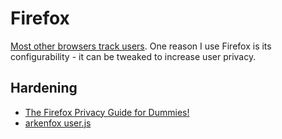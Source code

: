 
# Firefox

[Most other browsers track users](https://www.unixsheikh.com/articles/choose-your-browser-carefully.html). One reason I use Firefox is its configurability - it can be tweaked to increase user privacy.

## Hardening

- [The Firefox Privacy Guide for Dummies!](https://12bytes.org/articles/tech/firefox/the-firefox-privacy-guide-for-dummies/)
- [arkenfox user.js](https://github.com/arkenfox/user.js)
